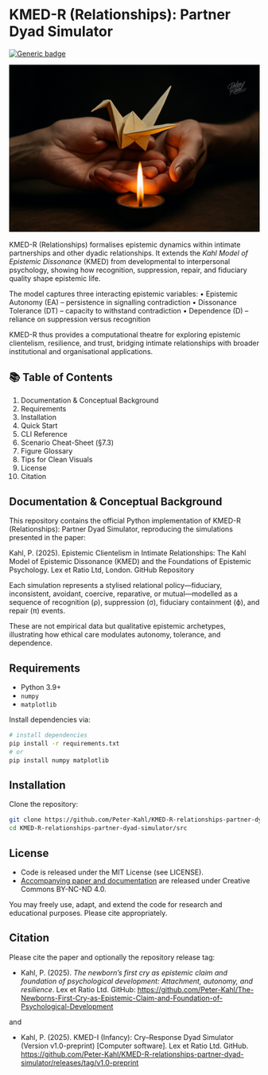 # KMED-R (Relationships): Partner Dyad Simulator

[![Generic badge](https://img.shields.io/badge/ORCID-0009.0003.1616.4843-green.svg)](https://orcid.org/0009-0003-1616-4843)

![Two hands holding a delicate origami bird above a small flame of a candle. The bird is fragile yet emerging from fire.](https://github.com/Peter-Kahl/KMED-R-relationships-partner-dyad-simulator/blob/main/origami.jpg?raw=true)

KMED-R (Relationships) formalises epistemic dynamics within intimate partnerships and other dyadic relationships.
It extends the _Kahl Model of Epistemic Dissonance_ (KMED) from developmental to interpersonal psychology, showing how recognition, suppression, repair, and fiduciary quality shape epistemic life.

The model captures three interacting epistemic variables:
•	Epistemic Autonomy (EA) – persistence in signalling contradiction
•	Dissonance Tolerance (DT) – capacity to withstand contradiction
•	Dependence (D) – reliance on suppression versus recognition

KMED-R thus provides a computational theatre for exploring epistemic clientelism, resilience, and trust, bridging intimate relationships with broader institutional and organisational applications.

## 📚 Table of Contents
1.	Documentation & Conceptual Background
2.	Requirements
3.	Installation
4.	Quick Start
5.	CLI Reference
6.	Scenario Cheat-Sheet (§7.3)
7.	Figure Glossary
8.	Tips for Clean Visuals
9.	License
10.	Citation

## Documentation & Conceptual Background

This repository contains the official Python implementation of KMED-R (Relationships): Partner Dyad Simulator, reproducing the simulations presented in the paper:

Kahl, P. (2025). Epistemic Clientelism in Intimate Relationships: The Kahl Model of Epistemic Dissonance (KMED) and the Foundations of Epistemic Psychology.
Lex et Ratio Ltd, London.
GitHub Repository

Each simulation represents a stylised relational policy—fiduciary, inconsistent, avoidant, coercive, reparative, or mutual—modelled as a sequence of recognition (ρ), suppression (σ), fiduciary containment (ϕ), and repair (π) events.

These are not empirical data but qualitative epistemic archetypes, illustrating how ethical care modulates autonomy, tolerance, and dependence.

## Requirements

- Python 3.9+
- `numpy`
- `matplotlib`

Install dependencies via:

```bash
# install dependencies
pip install -r requirements.txt
# or
pip install numpy matplotlib
```

## Installation

Clone the repository:

```bash
git clone https://github.com/Peter-Kahl/KMED-R-relationships-partner-dyad-simulator.git
cd KMED-R-relationships-partner-dyad-simulator/src
```

## License

- Code is released under the MIT License (see LICENSE).
- [Accompanying paper and documentation](https://github.com/Peter-Kahl/The-Newborns-First-Cry-as-Epistemic-Claim-and-Foundation-of-Psychological-Development) are released under Creative Commons BY-NC-ND 4.0.

You may freely use, adapt, and extend the code for research and educational purposes. Please cite appropriately.


## Citation

Please cite the paper and optionally the repository release tag:

- Kahl, P. (2025). _The newborn’s first cry as epistemic claim and foundation of psychological development: Attachment, autonomy, and resilience_. Lex et Ratio Ltd. GitHub: https://github.com/Peter-Kahl/The-Newborns-First-Cry-as-Epistemic-Claim-and-Foundation-of-Psychological-Development

and

- Kahl, P. (2025). KMED-I (Infancy): Cry–Response Dyad Simulator (Version v1.0-preprint) [Computer software]. Lex et Ratio Ltd. GitHub. https://github.com/Peter-Kahl/KMED-R-relationships-partner-dyad-simulator/releases/tag/v1.0-preprint